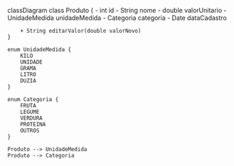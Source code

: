 classDiagram
    class Produto {
        - int id
        - String nome
        - double valorUnitario
        - UnidadeMedida unidadeMedida
        - Categoria categoria
        - Date dataCadastro

        + String editarValor(double valorNovo)
    }

    enum UnidadeMedida {
        KILO
        UNIDADE
        GRAMA
        LITRO
        DUZIA
    }

    enum Categoria {
        FRUTA
        LEGUME
        VERDURA
        PROTEINA
        OUTROS
    }

    Produto --> UnidadeMedida
    Produto --> Categoria
